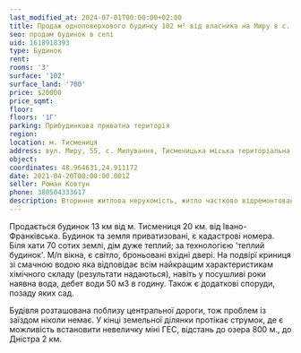 ```yaml
---
last_modified_at: 2024-07-01T00:00:00+02:00
title: Продаж одноповерхового будинку 102 м² від власника на Миру в с. Милування
seo: продам будинок в селі
uid: 1618918393
type: Будинок
rent:
rooms: '3'
surface: '102'
surface_land: '700'
price: $20000
price_sqmt:
floor:
floors: '1Г'
parking: Прибудинкова приватна територія
region:
location: м. Тисмениця
address: вул. Миру, 55, c. Милування, Тисменицька міська територіальна громада
object:
coordinates: 48.964631,24.911172
date: 2021-04-20T00:00:00.001Z
seller: Роман Ковтун
phone: 380504333617
description: Вторинне житлова нерухомість, житло частково відремонтоване придатне для проживання
---
```


Продається будинок 13 км від м. Тисмениця 20 км. від Івано-Франківська. Будинок та земля приватизовані, є кадастрові номера. Біля хати 70 сотих землі, дім дуже теплий; за технологією 'теплий будинок'. М/п вікна, є світло, броньовані вхідні двері. На подвірї криниця зі смачною водою яка відповідає всім найкращим характеристикам хімічного складу (результати надаються), навіть у посушливі роки наявна вода, дебет води 50 м3 в годину. Також є додаткові споруди, позаду яких сад.

Будівля розташована поблизу центральної дороги, тож проблем із заїздом ніколи немає. У кінці земельної ділянки протікає струмок, де є можливість встановити невеличку міні ГЕС, відстань до озера 800 м., до Дністра 2 км.
